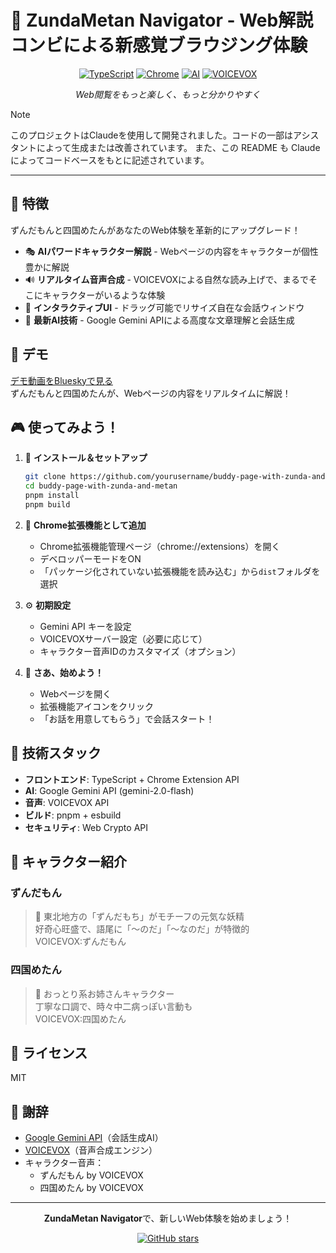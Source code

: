 # 🍵 ZundaMetan Navigator - Web解説コンビによる新感覚ブラウジング体験

<div align="center">

[![TypeScript](https://img.shields.io/badge/TypeScript-007ACC?style=for-the-badge&logo=typescript&logoColor=white)](https://www.typescriptlang.org/)
[![Chrome](https://img.shields.io/badge/Google_Chrome-4285F4?style=for-the-badge&logo=Google-chrome&logoColor=white)](https://chrome.google.com/webstore)
[![AI](https://img.shields.io/badge/Gemini_AI-8E75B2?style=for-the-badge&logo=google&logoColor=white)](https://deepmind.google/technologies/gemini/)
[![VOICEVOX](https://img.shields.io/badge/VOICEVOX-57B560?style=for-the-badge)](https://voicevox.hiroshiba.jp/)

_Web閲覧をもっと楽しく、もっと分かりやすく_  
</div>

> [!NOTE]
> このプロジェクトはClaudeを使用して開発されました。コードの一部はアシスタントによって生成または改善されています。
> また、この README も Claude によってコードベースをもとに記述されています。

---

## 🌟 特徴

ずんだもんと四国めたんがあなたのWeb体験を革新的にアップグレード！

- 🎭 **AIパワードキャラクター解説** - Webページの内容をキャラクターが個性豊かに解説
- 🔊 **リアルタイム音声合成** - VOICEVOXによる自然な読み上げで、まるでそこにキャラクターがいるような体験
- 🎨 **インタラクティブUI** - ドラッグ可能でリサイズ自在な会話ウィンドウ
- 🤖 **最新AI技術** - Google Gemini APIによる高度な文章理解と会話生成

## 📱 デモ
[デモ動画をBlueskyで見る](https://bsky.app/profile/did:plc:an3xifvom3u6bg6iug3drdjr/post/3lm5g55aq5k2p)  
ずんだもんと四国めたんが、Webページの内容をリアルタイムに解説！

## 🎮 使ってみよう！

1. 🔧 **インストール＆セットアップ**
   ```bash
   git clone https://github.com/yourusername/buddy-page-with-zunda-and-metan.git
   cd buddy-page-with-zunda-and-metan
   pnpm install
   pnpm build
   ```

2. 🚀 **Chrome拡張機能として追加**
   - Chrome拡張機能管理ページ（chrome://extensions）を開く
   - デベロッパーモードをON
   - 「パッケージ化されていない拡張機能を読み込む」から`dist`フォルダを選択

3. ⚙️ **初期設定**
   - Gemini API キーを設定
   - VOICEVOXサーバー設定（必要に応じて）
   - キャラクター音声IDのカスタマイズ（オプション）

4. 🎉 **さあ、始めよう！**
   - Webページを開く
   - 拡張機能アイコンをクリック
   - 「お話を用意してもらう」で会話スタート！

## 🔧 技術スタック

- **フロントエンド**: TypeScript + Chrome Extension API
- **AI**: Google Gemini API (gemini-2.0-flash)
- **音声**: VOICEVOX API
- **ビルド**: pnpm + esbuild
- **セキュリティ**: Web Crypto API

## 💫 キャラクター紹介

### ずんだもん
> 🍡 東北地方の「ずんだもち」がモチーフの元気な妖精  
> 好奇心旺盛で、語尾に「〜のだ」「〜なのだ」が特徴的  
> VOICEVOX:ずんだもん

### 四国めたん
> 🌸 おっとり系お姉さんキャラクター  
> 丁寧な口調で、時々中二病っぽい言動も  
> VOICEVOX:四国めたん

## 📄 ライセンス

MIT

## 🙏 謝辞

- [Google Gemini API](https://ai.google.dev/)（会話生成AI）
- [VOICEVOX](https://voicevox.hiroshiba.jp/)（音声合成エンジン）
- キャラクター音声：
  - ずんだもん by VOICEVOX
  - 四国めたん by VOICEVOX

---

<div align="center">

**ZundaMetan Navigator**で、新しいWeb体験を始めましょう！

[![GitHub stars](https://img.shields.io/github/stars/izumiz-dev/buddy-page-with-zunda-and-metan?style=social)](https://github.com/izumiz-dev/buddy-page-with-zunda-and-metan)

</div>
